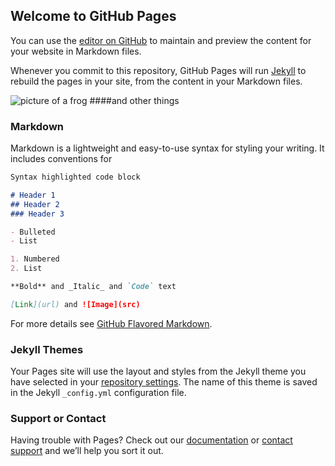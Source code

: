 ## Welcome to GitHub Pages

You can use the [editor on GitHub](https://github.com/bohallaron/webpagews/edit/master/index.md) to maintain and preview the content for your website in Markdown files.

Whenever you commit to this repository, GitHub Pages will run [Jekyll](https://jekyllrb.com/) to rebuild the pages in your site, from the content in your Markdown files.

![picture of a frog](https://dw8stlw9qt0iz.cloudfront.net/FHKzfst9humx0GtrBeGw3IGA-Oo=/2000x2000/filters:format(jpeg):quality(75)/curiosity-data.s3.amazonaws.com/images/content/thumbnail/standard/27aee7af-a3dc-4c67-e57f-7648839ecd18.png)
####and other things

### Markdown

Markdown is a lightweight and easy-to-use syntax for styling your writing. It includes conventions for

```markdown
Syntax highlighted code block

# Header 1
## Header 2
### Header 3

- Bulleted
- List

1. Numbered
2. List

**Bold** and _Italic_ and `Code` text

[Link](url) and ![Image](src)
```

For more details see [GitHub Flavored Markdown](https://guides.github.com/features/mastering-markdown/).

### Jekyll Themes

Your Pages site will use the layout and styles from the Jekyll theme you have selected in your [repository settings](https://github.com/bohallaron/webpagews/settings). The name of this theme is saved in the Jekyll `_config.yml` configuration file.

### Support or Contact

Having trouble with Pages? Check out our [documentation](https://help.github.com/categories/github-pages-basics/) or [contact support](https://github.com/contact) and we’ll help you sort it out.
